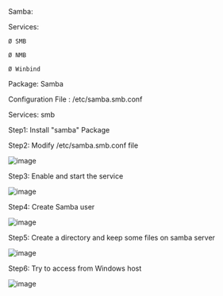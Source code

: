 

Samba:

Services:

	Ø SMB
 
	Ø NMB
 
	Ø Winbind

Package: Samba

Configuration File : /etc/samba.smb.conf

Services: smb





Step1: Install "samba" Package

Step2: Modify /etc/samba.smb.conf file


![image](https://github.com/nani05190682/Linux/assets/87597729/85c2a2a3-ebd6-45df-86d8-169066c1eac6)



Step3: Enable and start the service


![image](https://github.com/nani05190682/Linux/assets/87597729/a000b050-b4c3-43f7-9372-ad635f3f36d2)



Step4: Create Samba user



![image](https://github.com/nani05190682/Linux/assets/87597729/79c4a0d1-2b21-4c0d-a88b-b7fef181f8f0)



Step5: Create a directory and keep some files on samba server

![image](https://github.com/nani05190682/Linux/assets/87597729/7f5fa862-262b-40b0-9bc2-91f45dbbd0ff)



Step6: Try to access from Windows host


![image](https://github.com/nani05190682/Linux/assets/87597729/99281d1b-6fe4-4f57-8212-1b0a4d1de4a8)

